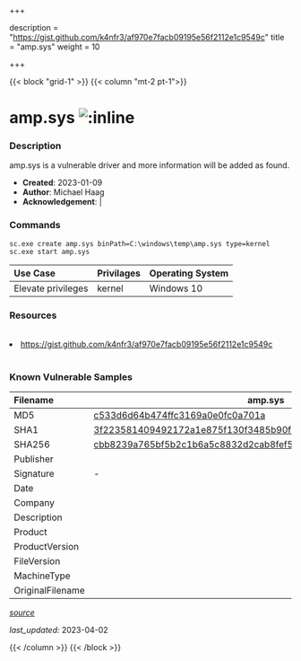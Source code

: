 +++

description = "https://gist.github.com/k4nfr3/af970e7facb09195e56f2112e1c9549c"
title = "amp.sys"
weight = 10

+++


{{< block "grid-1" >}}
{{< column "mt-2 pt-1">}}


# amp.sys ![:inline](/images/twitter_verified.png) 


### Description

amp.sys is a vulnerable driver and more information will be added as found.

- **Created**: 2023-01-09
- **Author**: Michael Haag
- **Acknowledgement**:  | [](https://twitter.com/)

### Commands

```
sc.exe create amp.sys binPath=C:\windows\temp\amp.sys type=kernel
sc.exe start amp.sys
```

| Use Case | Privilages | Operating System | 
|:---- | ---- | ---- |
| Elevate privileges | kernel | Windows 10 |

### Resources
<br>
<li><a href=" https://gist.github.com/k4nfr3/af970e7facb09195e56f2112e1c9549c"> https://gist.github.com/k4nfr3/af970e7facb09195e56f2112e1c9549c</a></li>
<br>

### Known Vulnerable Samples

| Filename | amp.sys |
|:---- | ---- | 
| MD5 | <a href="https://www.virustotal.com/gui/file/c533d6d64b474ffc3169a0e0fc0a701a">c533d6d64b474ffc3169a0e0fc0a701a</a> |
| SHA1 | <a href="https://www.virustotal.com/gui/file/3f223581409492172a1e875f130f3485b90fbe5f">3f223581409492172a1e875f130f3485b90fbe5f</a> |
| SHA256 | <a href="https://www.virustotal.com/gui/file/cbb8239a765bf5b2c1b6a5c8832d2cab8fef5deacadfb65d8ed43ef56d291ab6">cbb8239a765bf5b2c1b6a5c8832d2cab8fef5deacadfb65d8ed43ef56d291ab6</a> |
| Publisher |  |
| Signature | -   |
| Date |  |
| Company |  |
| Description |  |
| Product |  |
| ProductVersion |  |
| FileVersion |  |
| MachineType |  |
| OriginalFilename |  |



[*source*](https://github.com/magicsword-io/LOLDrivers/tree/main/yaml/amp.sys.yml)

*last_updated:* 2023-04-02








{{< /column >}}
{{< /block >}}

